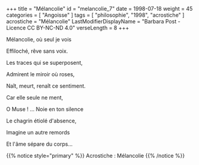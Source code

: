 +++
title = "Mélancolie"
id = "melancolie_7"
date = 1998-07-18
weight = 45
categories = [ "Angoisse" ]
tags = [ "philosophie", "1998", "acrostiche" ]
acrostiche = "Mélancolie"
LastModifierDisplayName = "Barbara Post - Licence CC BY-NC-ND 4.0"
verseLength = 8
+++

Mélancolie, où seul je vois

Effiloché, rêve sans voix.

Les traces qui se superposent,

Admirent le miroir où roses,

Naît, meurt, renaît ce sentiment.

Car elle seule ne ment,

O Muse ! ... Noie en ton silence

Le chagrin étiolé d'absence,

Imagine un autre remords

Et l'âme sépare du corps...

{{% notice style="primary" %}}
Acrostiche : Mélancolie
{{% /notice %}}
